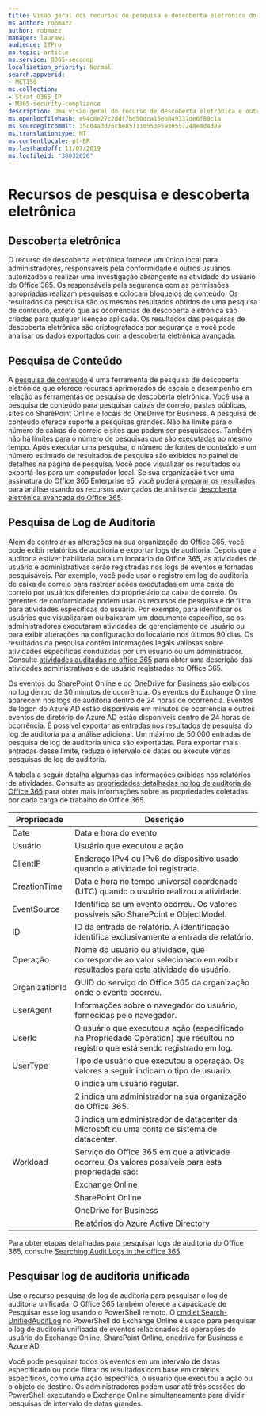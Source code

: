 ```yaml
---
title: Visão geral dos recursos de pesquisa e descoberta eletrônica do Office 365
ms.author: robmazz
author: robmazz
manager: laurawi
audience: ITPro
ms.topic: article
ms.service: O365-seccomp
localization_priority: Normal
search.appverid:
- MET150
ms.collection:
- Strat_O365_IP
- M365-security-compliance
description: Uma visão geral do recurso de descoberta eletrônica e outros recursos de pesquisa no Office 365 para o uso de auditoria e transparência.
ms.openlocfilehash: e94c8e27c2ddf7bd50dca15eb849337de6f89c1a
ms.sourcegitcommit: 35c04a3d76cbe851110553e5930557248e8d4d89
ms.translationtype: MT
ms.contentlocale: pt-BR
ms.lasthandoff: 11/07/2019
ms.locfileid: "38032026"
---
```

# <a name="ediscovery-and-search-features"></a>Recursos de pesquisa e descoberta eletrônica 

## <a name="ediscovery"></a>Descoberta eletrônica

O recurso de descoberta eletrônica fornece um único local para administradores, responsáveis pela conformidade e outros usuários autorizados a realizar uma investigação abrangente na atividade do usuário do Office 365. Os responsáveis pela segurança com as permissões apropriadas realizam pesquisas e colocam bloqueios de conteúdo. Os resultados da pesquisa são os mesmos resultados obtidos de uma pesquisa de conteúdo, exceto que as ocorrências de descoberta eletrônica são criadas para qualquer isenção aplicada. Os resultados das pesquisas de descoberta eletrônica são criptografados por segurança e você pode analisar os dados exportados com a [descoberta eletrônica avançada](https://support.office.com/article/office-365-advanced-ediscovery-fd53438a-a760-45f6-9df4-861b50161ae4).

## <a name="content-search"></a>Pesquisa de Conteúdo

A [pesquisa de conteúdo](https://support.office.com/article/Run-a-Content-Search-in-the-Office-365-Security-Compliance-Center-61852fd9-fe8a-4880-a339-cb19ed3bff4a) é uma ferramenta de pesquisa de descoberta eletrônica que oferece recursos aprimorados de escala e desempenho em relação às ferramentas de pesquisa de descoberta eletrônica. Você usa a pesquisa de conteúdo para pesquisar caixas de correio, pastas públicas, sites do SharePoint Online e locais do OneDrive for Business. A pesquisa de conteúdo oferece suporte a pesquisas grandes. Não há limite para o número de caixas de correio e sites que podem ser pesquisados. Também não há limites para o número de pesquisas que são executadas ao mesmo tempo. Após executar uma pesquisa, o número de fontes de conteúdo e um número estimado de resultados de pesquisa são exibidos no painel de detalhes na página de pesquisa. Você pode visualizar os resultados ou exportá-los para um computador local. Se sua organização tiver uma assinatura do Office 365 Enterprise e5, você poderá [preparar os resultados](https://support.office.com/article/Run-a-Content-Search-in-the-Office-365-Security-Compliance-Center-61852fd9-fe8a-4880-a339-cb19ed3bff4a#prepare) para análise usando os recursos avançados de análise da [descoberta eletrônica avançada do Office 365](https://go.microsoft.com/fwlink/p/?LinkID=620116).

## <a name="audit-log-search"></a>Pesquisa de Log de Auditoria

Além de controlar as alterações na sua organização do Office 365, você pode exibir relatórios de auditoria e exportar logs de auditoria. Depois que a auditoria estiver habilitada para um locatário do Office 365, as atividades de usuário e administrativas serão registradas nos logs de eventos e tornadas pesquisáveis. Por exemplo, você pode usar o registro em log de auditoria de caixa de correio para rastrear ações executadas em uma caixa de correio por usuários diferentes do proprietário da caixa de correio. Os gerentes de conformidade podem usar os recursos de pesquisa e de filtro para atividades específicas do usuário. Por exemplo, para identificar os usuários que visualizaram ou baixaram um documento específico, se os administradores executaram atividades de gerenciamento de usuário ou para exibir alterações na configuração do locatário nos últimos 90 dias. Os resultados da pesquisa contêm informações legais valiosas sobre atividades específicas conduzidas por um usuário ou um administrador. Consulte [atividades auditadas no office 365](https://support.office.com/article/Search-the-audit-log-in-the-Office-365-Security-Compliance-Center-0d4d0f35-390b-4518-800e-0c7ec95e946c#auditlogevents) para obter uma descrição das atividades administrativas e de usuário registradas no Office 365.

Os eventos do SharePoint Online e do OneDrive for Business são exibidos no log dentro de 30 minutos de ocorrência. Os eventos do Exchange Online aparecem nos logs de auditoria dentro de 24 horas de ocorrência. Eventos de logon do Azure AD estão disponíveis em minutos de ocorrência e outros eventos de diretório do Azure AD estão disponíveis dentro de 24 horas de ocorrência. É possível exportar as entradas nos resultados de pesquisa do log de auditoria para análise adicional. Um máximo de 50.000 entradas de pesquisa de log de auditoria única são exportadas. Para exportar mais entradas desse limite, reduza o intervalo de datas ou execute várias pesquisas de log de auditoria.

A tabela a seguir detalha algumas das informações exibidas nos relatórios de atividades. Consulte as [propriedades detalhadas no log de auditoria do Office 365](https://support.office.com/article/detailed-properties-in-the-office-365-audit-log-ce004100-9e7f-443e-942b-9b04098fcfc3) para obter mais informações sobre as propriedades coletadas por cada carga de trabalho do Office 365.

| Propriedade | Descrição |
|----------------|----------------------------------------------------------------------------------------------------------------------|
| Date | Data e hora do evento |
| Usuário | Usuário que executou a ação |
| ClientIP | Endereço IPv4 ou IPv6 do dispositivo usado quando a atividade foi registrada. |
| CreationTime | Data e hora no tempo universal coordenado (UTC) quando o usuário realizou a atividade. |
| EventSource | Identifica se um evento ocorreu. Os valores possíveis são SharePoint e ObjectModel. |
| ID | ID da entrada de relatório. A identificação identifica exclusivamente a entrada de relatório. |
| Operação | Nome do usuário ou atividade, que corresponde ao valor selecionado em exibir resultados para esta atividade do usuário. |
| OrganizationId | GUID do serviço do Office 365 da organização onde o evento ocorreu. |
| UserAgent | Informações sobre o navegador do usuário, fornecidas pelo navegador. |
| UserId | O usuário que executou a ação (especificado na Propriedade Operation) que resultou no registro que está sendo registrado em log. |
| UserType | Tipo de usuário que executou a operação. Os valores a seguir indicam o tipo de usuário. |
|  | 0 indica um usuário regular. |
|  | 2 indica um administrador na sua organização do Office 365. |
|  | 3 indica um administrador de datacenter da Microsoft ou uma conta de sistema de datacenter. |
| Workload | Serviço do Office 365 em que a atividade ocorreu. Os valores possíveis para esta propriedade são: |
|  | Exchange Online |
|  | SharePoint Online |
|  | OneDrive for Business |
|  | Relatórios do Azure Active Directory |

Para obter etapas detalhadas para pesquisar logs de auditoria do Office 365, consulte [Searching Audit Logs in the office 365](https://support.office.com/article/Search-the-audit-log-in-the-Office-365-Security-Compliance-Center-0d4d0f35-390b-4518-800e-0c7ec95e946c).

## <a name="search-unified-audit-log"></a>Pesquisar log de auditoria unificada

Use o recurso pesquisa de log de auditoria para pesquisar o log de auditoria unificada. O Office 365 também oferece a capacidade de Pesquisar esse log usando o PowerShell remoto. O [cmdlet Search-UnifiedAuditLog](https://docs.microsoft.com/powershell/module/exchange/policy-and-compliance-audit/Search-UnifiedAuditLog?view=exchange-ps) no PowerShell do Exchange Online é usado para pesquisar o log de auditoria unificada de eventos relacionados às operações do usuário do Exchange Online, SharePoint Online, onedrive for Business e Azure AD. 

Você pode pesquisar todos os eventos em um intervalo de datas especificado ou pode filtrar os resultados com base em critérios específicos, como uma ação específica, o usuário que executou a ação ou o objeto de destino. Os administradores podem usar até três sessões do PowerShell executando o Exchange Online simultaneamente para dividir pesquisas de intervalo de datas grandes.